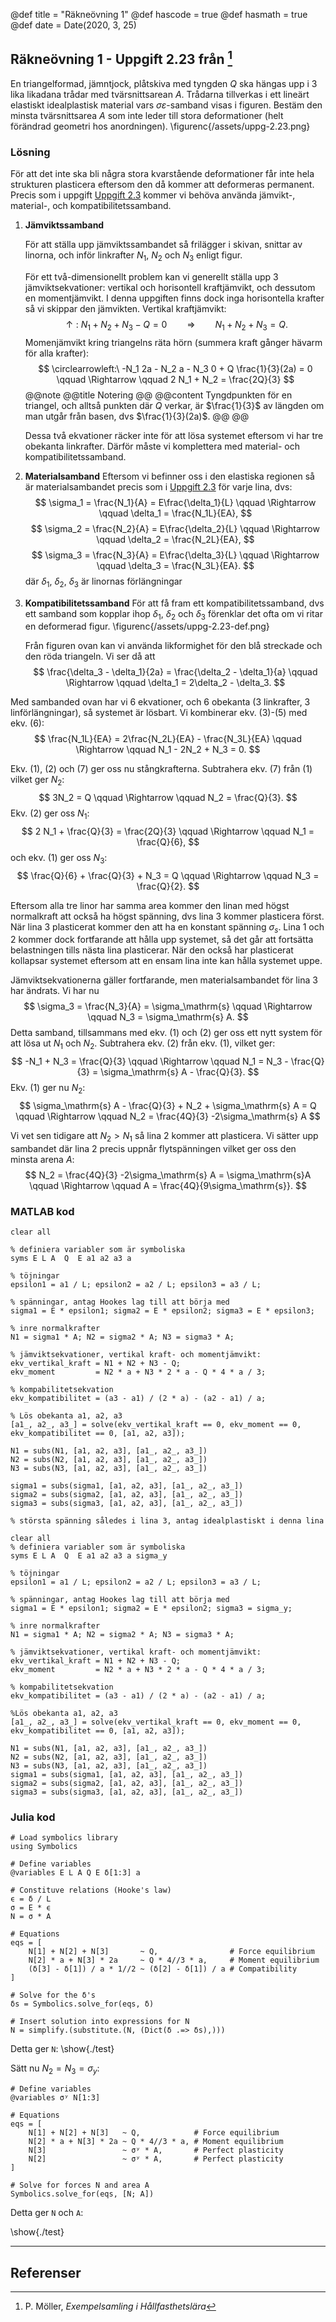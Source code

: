@def title = "Räkneövning 1"
@def hascode = true
@def hasmath = true
@def date = Date(2020, 3, 25)

## Räkneövning 1 - Uppgift 2.23 från [^moller]

En triangelformad, jämntjock, plåtskiva med tyngden $Q$ ska hängas upp i 3 lika likadana trådar med tvärsnittsarean $A$. Trådarna tillverkas i ett lineärt elastiskt idealplastisk material vars $\sigma\varepsilon$-samband visas i figuren. Bestäm den minsta tvärsnittsarea $A$ som inte leder till stora deformationer (helt förändrad geometri hos anordningen).
\figurenc{/assets/uppg-2.23.png}

### Lösning

För att det inte ska bli några stora kvarstående deformationer får inte hela strukturen plasticera eftersom den då kommer att deformeras permanent. Precis som i uppgift [Uppgift 2.3](/exercise1/task3) kommer vi behöva använda jämvikt-, material-, och kompatibilitetssamband.

1. **Jämviktssamband**

   För att ställa upp jämviktssambandet så frilägger i skivan, snittar av linorna, och inför linkrafter $N_1$, $N_2$ och $N_3$ enligt figur.

   För ett två-dimensionellt problem kan vi generellt ställa upp 3 jämviktsekvationer: vertikal och horisontell kraftjämvikt, och dessutom en momentjämvikt. I denna uppgiften finns dock inga horisontella krafter så vi skippar den jämvikten. Vertikal kraftjämvikt:
   $$
   \uparrow:\ N_1 + N_2 + N_3 - Q = 0 \qquad \Rightarrow \qquad N_1 + N_2 + N_3 = Q.
   $$
   Momenjämvikt kring triangelns räta hörn (summera kraft gånger hävarm för alla krafter):
   $$
   \circlearrowleft:\ -N_1 2a - N_2 a - N_3 0 + Q \frac{1}{3}(2a) = 0 \qquad \Rightarrow \qquad 2 N_1 + N_2 = \frac{2Q}{3}
   $$
   @@note @@title Notering @@ @@content
   Tyngdpunkten för en triangel, och alltså punkten där $Q$ verkar, är $\frac{1}{3}$ av längden om man utgår från basen, dvs $\frac{1}{3}(2a)$.
   @@ @@

   Dessa två ekvationer räcker inte för att lösa systemet eftersom vi har tre obekanta linkrafter. Därför måste vi komplettera med material- och kompatibilitetssamband.

2. **Materialsamband**
   Eftersom vi befinner oss i den elastiska regionen så är materialsambandet precis som i [Uppgift 2.3](/exercise1/task3) för varje lina, dvs:
   $$
   \sigma_1 = \frac{N_1}{A} = E\frac{\delta_1}{L} \qquad \Rightarrow \qquad \delta_1 = \frac{N_1L}{EA},
   $$
   $$
   \sigma_2 = \frac{N_2}{A} = E\frac{\delta_2}{L} \qquad \Rightarrow \qquad \delta_2 = \frac{N_2L}{EA},
   $$
   $$
   \sigma_3 = \frac{N_3}{A} = E\frac{\delta_3}{L} \qquad \Rightarrow \qquad \delta_3 = \frac{N_3L}{EA}.
   $$
   där $\delta_1$, $\delta_2$, $\delta_3$ är linornas förlängningar

3. **Kompatibilitetssamband**
   För att få fram ett kompatibilitetssamband, dvs ett samband som kopplar ihop $\delta_1$, $\delta_2$ och $\delta_3$ förenklar det ofta om vi ritar en deformerad figur.
   \figurenc{/assets/uppg-2.23-def.png}

   Från figuren ovan kan vi använda likformighet för den blå streckade och den röda triangeln. Vi ser då att
   $$
   \frac{\delta_3 - \delta_1}{2a} = \frac{\delta_2 - \delta_1}{a} \qquad \Rightarrow \qquad \delta_1 = 2\delta_2 - \delta_3.
   $$

Med sambanded ovan har vi 6 ekvationer, och 6 obekanta (3 linkrafter, 3 linförlängningar), så systemet är lösbart. Vi kombinerar ekv. (3)-(5) med ekv. (6):
$$
\frac{N_1L}{EA} = 2\frac{N_2L}{EA} - \frac{N_3L}{EA} \qquad \Rightarrow \qquad N_1 - 2N_2 + N_3 = 0.
$$

Ekv. (1), (2) och (7) ger oss nu stångkrafterna. Subtrahera ekv. (7) från (1) vilket ger $N_2$:
$$
3N_2 = Q \qquad \Rightarrow \qquad N_2 = \frac{Q}{3}.
$$
Ekv. (2) ger oss $N_1$:
$$
2 N_1 + \frac{Q}{3} = \frac{2Q}{3} \qquad \Rightarrow \qquad N_1 = \frac{Q}{6},
$$
och ekv. (1) ger oss $N_3$:
$$
\frac{Q}{6} + \frac{Q}{3} + N_3 = Q \qquad \Rightarrow \qquad N_3 = \frac{Q}{2}.
$$

Eftersom alla tre linor har samma area kommer den linan med högst normalkraft att också ha högst spänning, dvs lina 3 kommer plasticera först. När lina 3 plasticerat kommer den att ha en konstant spänning $\sigma_s$. Lina 1 och 2 kommer dock fortfarande att hålla upp systemet, så det går att fortsätta belastningen tills nästa lina plasticerar. När den också har plasticerat kollapsar systemet eftersom att en ensam lina inte kan hålla systemet uppe.

Jämviktsekvationerna gäller fortfarande, men materialsambandet för lina 3 har ändrats. Vi har nu
$$
\sigma_3 = \frac{N_3}{A} = \sigma_\mathrm{s} \qquad \Rightarrow \qquad N_3 = \sigma_\mathrm{s} A.
$$
Detta samband, tillsammans med ekv. (1) och (2) ger oss ett nytt system för att lösa ut $N_1$ och $N_2$. Subtrahera ekv. (2) från ekv. (1), vilket ger:
$$
-N_1 + N_3 = \frac{Q}{3} \qquad \Rightarrow \qquad N_1 = N_3 - \frac{Q}{3} = \sigma_\mathrm{s} A - \frac{Q}{3}.
$$
Ekv. (1) ger nu $N_2$:
$$
\sigma_\mathrm{s} A - \frac{Q}{3} + N_2 + \sigma_\mathrm{s} A = Q \qquad \Rightarrow \qquad N_2 = \frac{4Q}{3} -2\sigma_\mathrm{s} A
$$

Vi vet sen tidigare att $N_2 > N_1$ så lina 2 kommer att plasticera. Vi sätter upp sambandet där lina 2 precis uppnår flytspänningen vilket ger oss den minsta arena $A$:
$$
N_2 = \frac{4Q}{3} -2\sigma_\mathrm{s} A = \sigma_\mathrm{s}A \qquad \Rightarrow \qquad A = \frac{4Q}{9\sigma_\mathrm{s}}.
$$

### MATLAB kod

```
clear all

% definiera variabler som är symboliska
syms E L A  Q  E a1 a2 a3 a

% töjningar
epsilon1 = a1 / L; epsilon2 = a2 / L; epsilon3 = a3 / L;

% spänningar, antag Hookes lag till att börja med
sigma1 = E * epsilon1; sigma2 = E * epsilon2; sigma3 = E * epsilon3;

% inre normalkrafter
N1 = sigma1 * A; N2 = sigma2 * A; N3 = sigma3 * A;

% jämviktsekvationer, vertikal kraft- och momentjämvikt:
ekv_vertikal_kraft = N1 + N2 + N3 - Q;
ekv_moment         = N2 * a + N3 * 2 * a - Q * 4 * a / 3;

% kompabilitetsekvation
ekv_kompatibilitet = (a3 - a1) / (2 * a) - (a2 - a1) / a;

% Lös obekanta a1, a2, a3
[a1_, a2_, a3_] = solve(ekv_vertikal_kraft == 0, ekv_moment == 0, ekv_kompatibilitet == 0, [a1, a2, a3]);

N1 = subs(N1, [a1, a2, a3], [a1_, a2_, a3_])
N2 = subs(N2, [a1, a2, a3], [a1_, a2_, a3_])
N3 = subs(N3, [a1, a2, a3], [a1_, a2_, a3_])

sigma1 = subs(sigma1, [a1, a2, a3], [a1_, a2_, a3_])
sigma2 = subs(sigma2, [a1, a2, a3], [a1_, a2_, a3_])
sigma3 = subs(sigma3, [a1, a2, a3], [a1_, a2_, a3_])

% största spänning således i lina 3, antag idealplastiskt i denna lina

clear all
% definiera variabler som är symboliska
syms E L A  Q  E a1 a2 a3 a sigma_y

% töjningar
epsilon1 = a1 / L; epsilon2 = a2 / L; epsilon3 = a3 / L;

% spänningar, antag Hookes lag till att börja med
sigma1 = E * epsilon1; sigma2 = E * epsilon2; sigma3 = sigma_y;

% inre normalkrafter
N1 = sigma1 * A; N2 = sigma2 * A; N3 = sigma3 * A;

% jämviktsekvationer, vertikal kraft- och momentjämvikt:
ekv_vertikal_kraft = N1 + N2 + N3 - Q;
ekv_moment         = N2 * a + N3 * 2 * a - Q * 4 * a / 3;

% kompabilitetsekvation
ekv_kompatibilitet = (a3 - a1) / (2 * a) - (a2 - a1) / a;

%Lös obekanta a1, a2, a3
[a1_, a2_, a3_] = solve(ekv_vertikal_kraft == 0, ekv_moment == 0, ekv_kompatibilitet == 0, [a1, a2, a3]);

N1 = subs(N1, [a1, a2, a3], [a1_, a2_, a3_])
N2 = subs(N2, [a1, a2, a3], [a1_, a2_, a3_])
N3 = subs(N3, [a1, a2, a3], [a1_, a2_, a3_])
sigma1 = subs(sigma1, [a1, a2, a3], [a1_, a2_, a3_])
sigma2 = subs(sigma2, [a1, a2, a3], [a1_, a2_, a3_])
sigma3 = subs(sigma3, [a1, a2, a3], [a1_, a2_, a3_])
```

### Julia kod

```julia:./test
# Load symbolics library
using Symbolics

# Define variables
@variables E L A Q E δ[1:3] a

# Constituve relations (Hooke's law)
ϵ = δ / L
σ = E * ϵ
N = σ * A

# Equations
eqs = [
    N[1] + N[2] + N[3]       ~ Q,                # Force equilibrium
    N[2] * a + N[3] * 2a     ~ Q * 4//3 * a,     # Moment equilibrium
    (δ[3] - δ[1]) / a * 1//2 ~ (δ[2] - δ[1]) / a # Compatibility
]

# Solve for the δ's
δs = Symbolics.solve_for(eqs, δ)

# Insert solution into expressions for N
N = simplify.(substitute.(N, (Dict(δ .=> δs),)))
```
Detta ger `N`:
\show{./test}

Sätt nu $N_2 = N_3 = \sigma_y$:

```julia:./test
# Define variables
@variables σʸ N[1:3]

# Equations
eqs = [
    N[1] + N[2] + N[3]   ~ Q,            # Force equilibrium
    N[2] * a + N[3] * 2a ~ Q * 4//3 * a, # Moment equilibrium
    N[3]                 ~ σʸ * A,       # Perfect plasticity
    N[2]                 ~ σʸ * A,       # Perfect plasticity
]

# Solve for forces N and area A
Symbolics.solve_for(eqs, [N; A])
```

Detta ger `N` och `A`:

\show{./test}


---

## Referenser

[^moller]: P. Möller, *Exempelsamling i Hållfasthetslära*
[^extra]: *Extra övningsexempel i hållfasthetslära för TME061*
